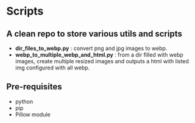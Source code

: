 # Scripts
## A clean repo to store various utils and scripts

* __dir_files_to_webp.py__ : convert png and jpg images to webp.
* __webp_to_multiple_webp_and_html.py__ : from a dir filled with webp images, create multiple resized images and outputs a html with listed img configured with all webp.

## Pre-requisites
* python
* pip
* Pillow module